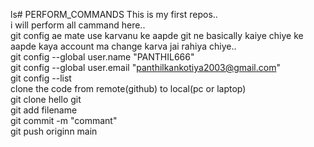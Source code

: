 ls# PERFORM_COMMANDS
This is my first repos..
<br>
i will perform all cammand here..
<br>
git config ae mate use karvanu ke aapde git ne basically kaiye chiye ke aapde kaya account ma change karva jai rahiya chiye..
<br>
git config --global user.name "PANTHIL666" 
<br>
git config --global user.email "panthilkankotiya2003@gmail.com" 
<br>
git config --list
<br>
clone the code from remote(github) to local(pc or laptop)
<br>
git clone <project HTTPS link from github >
hello git
<br>
git add filename
<br>
git commit -m "commant"
<br>
git push originn main 
